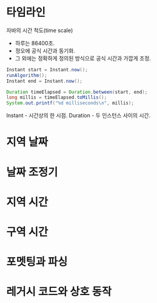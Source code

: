 # 타임라인
자바의 시간 척도(time scale)
* 하루는 86400초.
* 정오에 공식 시간과 동기화.
* 그 외에는 정확하게 정의된 방식으로 공식 시간과 가깝게 조정.

```java
Instant start = Instant.now();
runAlgorithm();
Instant end = Instant.now();

Duration timeElapsed = Duration.between(start, end);
long millis = timeElapsed.toMillis();
System.out.printf("%d milliseconds\n", millis);
```
Instant - 시간상의 한 시점.
Duration - 두 인스턴스 사이의 시간.

# 지역 날짜
# 날짜 조정기
# 지역 시간
# 구역 시간
# 포멧팅과 파싱
# 레거시 코드와 상호 동작